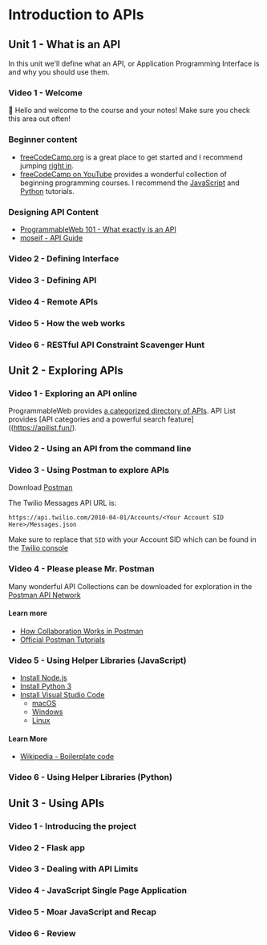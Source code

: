 # Introduction to APIs

## Unit 1 - What is an API

In this unit we'll define what an API, or Application Programming Interface is and why you should use them.

### Video 1 - Welcome

👋 Hello and welcome to the course and your notes! Make sure you check this area out often!

### Beginner content

* [freeCodeCamp.org](https://www.freecodecamp.org/) is a great place to get started and I recommend jumping [right in](https://www.freecodecamp.org/learn/responsive-web-design/basic-html-and-html5/say-hello-to-html-elements).
* [freeCodeCamp on YouTube](https://www.youtube.com/freecodecamp) provides a wonderful collection of beginning programming courses. I recommend the [JavaScript](https://www.youtube.com/watch?v=PkZNo7MFNFg) and [Python](https://www.youtube.com/watch?v=rfscVS0vtbw) tutorials.

### Designing API Content
* [ProgrammableWeb 101 - What exactly is an API](https://www.youtube.com/watch?v=cpRcK4GS068&list=PLcgRuP1JhcBP8Kh0MC53GH_pxqfOhTVLa)
* [moseif - API Guide](https://www.moesif.com/blog/api-guide/)

### Video 2 - Defining Interface



### Video 3 - Defining API

### Video 4 - Remote APIs

### Video 5 - How the web works

### Video 6 - RESTful API Constraint Scavenger Hunt

## Unit 2 - Exploring APIs

### Video 1 - Exploring an API online

ProgrammableWeb provides [a categorized directory of APIs](https://www.programmableweb.com/category-api). API List provides [API categories and a powerful search feature]((https://apilist.fun/).

### Video 2 - Using an API from the command line

### Video 3 - Using Postman to explore APIs

Download [Postman](https://getpostman.com)

The Twilio Messages API URL is:

```
https://api.twilio.com/2010-04-01/Accounts/<Your Account SID Here>/Messages.json
```

Make sure to replace that `SID` with your Account SID which can be found in the [Twilio console](https://twilio.com/console)

### Video 4 - Please please Mr. Postman

Many wonderful API Collections can be downloaded for exploration in the [Postman API Network](https://explore.postman.com/)

#### Learn more
* [How Collaboration Works in Postman](https://www.getpostman.com/how-api-collaboration-works)
* [Official Postman Tutorials](https://www.getpostman.com/resources/videos-tutorials/)

### Video 5 - Using Helper Libraries (JavaScript)

* [Install Node.js](https://nodejs.org/en/download/)
* [Install Python 3](https://www.python.org/downloads/)
* [Install Visual Studio Code](https://code.visualstudio.com/download)
  * [macOS](https://code.visualstudio.com/docs/setup/mac)
  * [Windows](https://code.visualstudio.com/docs/setup/windows)
  * [Linux](https://code.visualstudio.com/docs/setup/linux)

#### Learn More
* [Wikipedia - Boilerplate code](https://en.wikipedia.org/wiki/Boilerplate_code)

### Video 6 - Using Helper Libraries (Python)

## Unit 3 - Using APIs

### Video 1 - Introducing the project

### Video 2 - Flask app 

### Video 3 - Dealing with API Limits

### Video 4 - JavaScript Single Page Application

### Video 5 - Moar JavaScript and Recap

### Video 6 - Review
